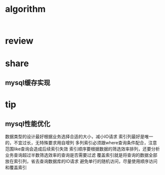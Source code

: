 # algorithm
## []()
```java

```


# review
## []()


# share
## mysql缓存实现


# tip
## mysql性能优化

数据类型的设计最好根据业务选择合适的大小，减小IO请求
索引列最好是唯一的，不宜过长，无特殊要求用自增列
多列索引必须跟where查询条件配合，注意范围like查询会造成后续索引失效
索引顺序要根据数据的筛选效率排列，还要分析业务查询超过半数筛选效率的查询是否需要过滤
覆盖索引就是将查询的数据全部放在索引列，省去查询数据库的IO请求
避免单行的随机访问，尽量使用顺序访问和覆盖索引




